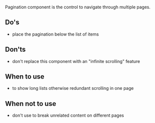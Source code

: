 
Pagination component is the control to navigate through multiple pages.

## Do's

- place the pagination below the list of items

## Don'ts

- don't replace this component with an "infinite scrolling" feature

## When to use

- to show long lists otherwise redundant scrolling in one page

## When not to use

- don't use to break unrelated content on different pages